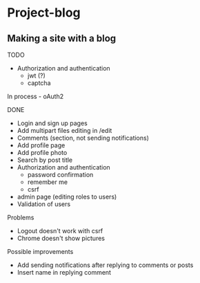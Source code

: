 # Project-blog

## Making a site with a blog

TODO
- Authorization and authentication
    - jwt (?)
    - captcha

In process
    - oAuth2

DONE
- Login and sign up pages
- Add multipart files editing in /edit
- Comments (section, not sending notifications)
- Add profile page
- Add profile photo
- Search by post title
- Authorization and authentication 
    - password confirmation
    - remember me
    - csrf
- admin page (editing roles to users)
- Validation of users

Problems
- Logout doesn't work with csrf
- Chrome doesn't show pictures

Possible improvements
- Add sending notifications after replying to comments or posts
- Insert name in replying comment
